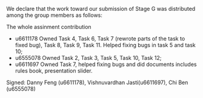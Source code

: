 We declare that the work toward our submission of Stage G was distributed among the group members as follows:

The whole assinment contribution
* u6611178 Owned Task 4, Task 6, Task 7 (rewrote parts of the task to fixed bug), Task 8, Task 9, Task 11. Helped fixing bugs in task 5 and task 10;
* u6555078 Owned Task 2, Task 3, Task 5, Task 10, Task 12;
* u6611697 Owned Task 7, helped fixing bugs and did documents includes rules book, presentation slider.

Signed: Danny Feng (u6611178), Vishnuvardhan Jasti(u6611697), Chi Ben (u6555078)

